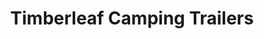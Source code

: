 ---
title: "Timberleaf Camping Trailers"
url: /grand-junction/timberleaf-camping-trailers/
shop: caravan
---